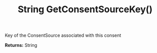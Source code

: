 ﻿---
uid: crmscript_ref_NSConsentInfo_GetConsentSourceKey
title: String GetConsentSourceKey()
intellisense: NSConsentInfo.GetConsentSourceKey
keywords: NSConsentInfo, GetConsentSourceKey
so.topic: reference
---

Key of the ConsentSource associated with this consent

**Returns:** String


